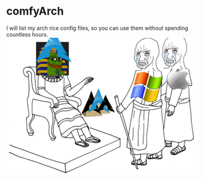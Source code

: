 # comfyArch
I will list my arch rice config files, so you can use them without spending countless hours.
![](/pictures/comfyArch.jpg)
